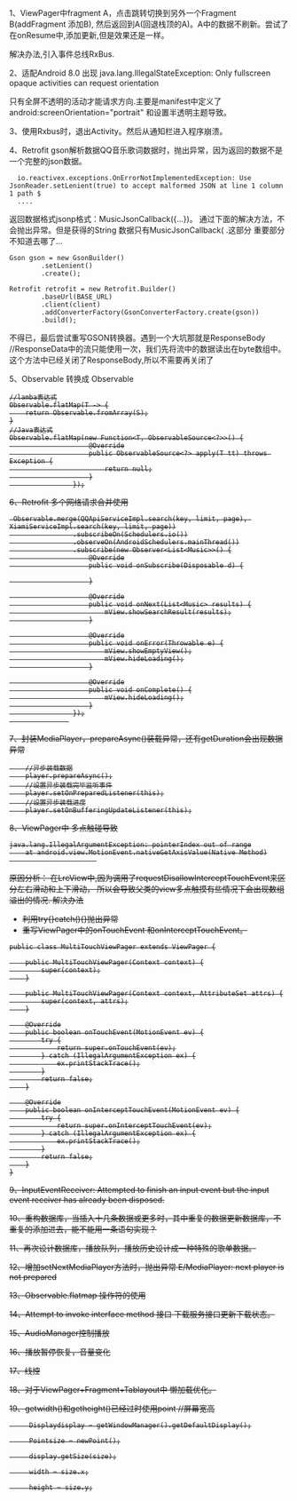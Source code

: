 1、ViewPager中fragment A，点击跳转切换到另外一个Fragment B(addFragment 添加B),
然后返回到A(回退栈顶的A)。A中的数据不刷新。尝试了在onResume中,添加更新,但是效果还是一样。

解决办法,引入事件总线RxBus.

2、适配Android 8.0 出现
java.lang.IllegalStateException: Only fullscreen opaque activities can request orientation

只有全屏不透明的活动才能请求方向.主要是manifest中定义了android:screenOrientation="portrait" 和设置半透明主题导致。
            
3、使用Rxbus时，退出Activity。然后从通知栏进入程序崩溃。

4、Retrofit gson解析数据QQ音乐歌词数据时，抛出异常，因为返回的数据不是一个完整的json数据。
```
  io.reactivex.exceptions.OnErrorNotImplementedException: Use JsonReader.setLenient(true) to accept malformed JSON at line 1 column 1 path $
  ....
```
返回数据格式jsonp格式：MusicJsonCallback({...})。
通过下面的解决方法，不会抛出异常。但是获得的String 数据只有MusicJsonCallback( .这部分
重要部分不知道去哪了...
```
Gson gson = new GsonBuilder()
        .setLenient()
        .create();

Retrofit retrofit = new Retrofit.Builder()
        .baseUrl(BASE_URL)
        .client(client)
        .addConverterFactory(GsonConverterFactory.create(gson))
        .build();
```

不得已，最后尝试重写GSON转换器。遇到一个大坑那就是ResponseBody //ResponseData中的流只能使用一次，我们先将流中的数据读出在byte数组中。这个方法中已经关闭了ResponseBody,所以不需要再关闭了  

5、Observable<T> 转换成 Observable<S> 
```
//lamba表达式
Observable.flatMap(T -> {
    return Observable.fromArray(S);
}
//Java表达式
Observable.flatMap(new Function<T, ObservableSource<?>>() {
                    @Override
                    public ObservableSource<?> apply(T tt) throws Exception {
                        return null;
                    }
                });
```

6、Retrofit 多个网络请求合并使用
```
 Observable.merge(QQApiServiceImpl.search(key, limit, page), XiamiServiceImpl.search(key, limit, page))
                .subscribeOn(Schedulers.io())
                .observeOn(AndroidSchedulers.mainThread())
                .subscribe(new Observer<List<Music>>() {
                    @Override
                    public void onSubscribe(Disposable d) {

                    }

                    @Override
                    public void onNext(List<Music> results) {
                        mView.showSearchResult(results);
                    }

                    @Override
                    public void onError(Throwable e) {
                        mView.showEmptyView();
                        mView.hideLoading();
                    }

                    @Override
                    public void onComplete() {
                        mView.hideLoading();
                    }
                });
               
```
7、封装MediaPlayer，prepareAsync()装载异常，还有getDuration会出现数据异常
```
    //异步装载数据
    player.prepareAsync();
    //设置异步装载完毕监听事件
    player.setOnPreparedListener(this);
    //设置异步装载进度
    player.setOnBufferingUpdateListener(this);
```
8、ViewPager中 多点触碰导致
```
java.lang.IllegalArgumentException: pointerIndex out of range
    at android.view.MotionEvent.nativeGetAxisValue(Native Method)
                      
```
原因分析：
在LrcView中,因为调用了requestDisallowInterceptTouchEvent来区分左右滑动和上下滑动，
所以会导致父类的view多点触摸有些情况下会出现数组溢出的情况.
解决办法
- 利用try{}catch(){}抛出异常
- 重写ViewPager中的onTouchEvent 和onInterceptTouchEvent。
```
public class MultiTouchViewPager extends ViewPager {

    public MultiTouchViewPager(Context context) {
        super(context);
    }

    public MultiTouchViewPager(Context context, AttributeSet attrs) {
        super(context, attrs);
    }

    @Override
    public boolean onTouchEvent(MotionEvent ev) {
        try {
            return super.onTouchEvent(ev);
        } catch (IllegalArgumentException ex) {
            ex.printStackTrace();
        }
        return false;
    }

    @Override
    public boolean onInterceptTouchEvent(MotionEvent ev) {
        try {
            return super.onInterceptTouchEvent(ev);
        } catch (IllegalArgumentException ex) {
            ex.printStackTrace();
        }
        return false;
    }
}
```

9、InputEventReceiver: Attempted to finish an input event but the input event receiver has already been disposed.


10、重构数据库，当插入十几条数据或更多时，其中重复的数据更新数据库，不重复的添加进去，能不能用一条语句实现？

11、再次设计数据库，播放队列，播放历史设计成一种特殊的歌单数据。

12、增加setNextMediaPlayer方法时，抛出异常
E/MediaPlayer: next player is not prepared

13、Observable.flatmap 操作符的使用

14、Attempt to invoke interface method 接口
下载服务接口更新下载状态。

15、AudioManager控制播放

16、播放暂停恢复，音量变化

17、线控

18、对于ViewPager+Fragment+Tablayout中 懒加载优化。

19、getwidth()和getheight()已经过时使用point
//屏幕宽高
   
         Displaydisplay = getWindowManager().getDefaultDisplay();
   
         Pointsize = newPoint();
   
         display.getSize(size);
   
         width = size.x;
   
         height = size.y;
   
    